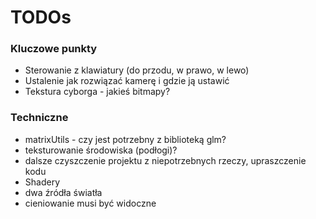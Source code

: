 ﻿# TODOs
### Kluczowe punkty
* Sterowanie z klawiatury (do przodu, w prawo, w lewo)
* Ustalenie jak rozwiązać kamerę i gdzie ją ustawić 
* Tekstura cyborga - jakieś bitmapy?
### Techniczne
* matrixUtils - czy jest potrzebny z biblioteką glm?
* teksturowanie środowiska (podłogi)? 
* dalsze czyszczenie projektu z niepotrzebnych rzeczy, upraszczenie kodu
* Shadery
* dwa źródła światła 
* cieniowanie musi być widoczne